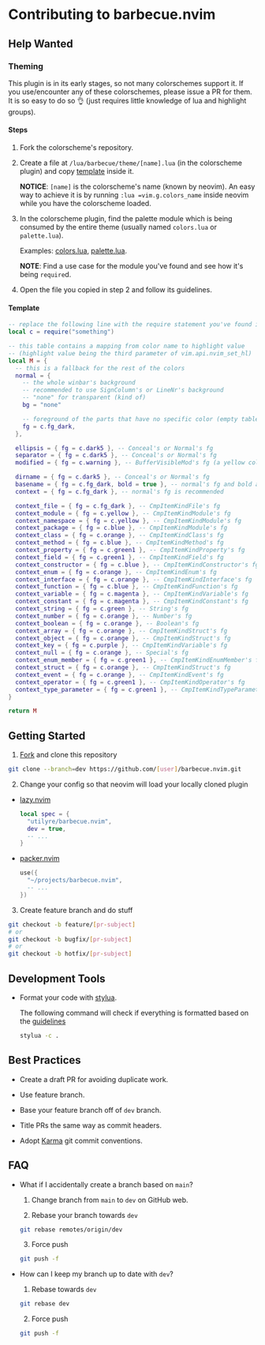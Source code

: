 # Contributing to barbecue.nvim

## Help Wanted

### Theming

This plugin is in its early stages, so not many colorschemes support it. If you
use/encounter any of these colorschemes, please issue a PR for them. It is so
easy to do so 👌 (just requires little knowledge of lua and highlight groups).

#### Steps

1. Fork the colorscheme's repository.

2. Create a file at `/lua/barbecue/theme/[name].lua` (in the colorscheme plugin)
   and copy [template](#template) inside it.

   **NOTICE**: `[name]` is the colorscheme's name (known by neovim). An easy way
   to achieve it is by running `:lua =vim.g.colors_name` inside neovim while you
   have the colorscheme loaded.

3. In the colorscheme plugin, find the palette module which is being consumed by
   the entire theme (usually named `colors.lua` or `palette.lua`).

   Examples: [colors.lua](https://github.com/folke/tokyonight.nvim/blob/2c2287db18732c30dba6b28d95c9a62481fdbc41/lua/tokyonight/colors.lua),
   [palette.lua](https://github.com/navarasu/onedark.nvim/blob/master/lua/onedark/palette.lua).

   **NOTE**: Find a use case for the module you've found and see how it's being
   `require`d.

4. Open the file you copied in step 2 and follow its guidelines.

#### Template

```lua
-- replace the following line with the require statement you've found in step 3
local c = require("something")

-- this table contains a mapping from color name to highlight value
-- (highlight value being the third parameter of vim.api.nvim_set_hl)
local M = {
  -- this is a fallback for the rest of the colors
  normal = {
    -- the whole winbar's background
    -- recommended to use SignColumn's or LineNr's background
    -- "none" for transparent (kind of)
    bg = "none"

    -- foreground of the parts that have no specific color (empty table)
    fg = c.fg_dark,
  },

  ellipsis = { fg = c.dark5 }, -- Conceal's or Normal's fg
  separator = { fg = c.dark5 }, -- Conceal's or Normal's fg
  modified = { fg = c.warning }, -- BufferVisibleMod's fg (a yellow color)

  dirname = { fg = c.dark5 }, -- Conceal's or Normal's fg
  basename = { fg = c.fg_dark, bold = true }, -- normal's fg and bold are recommended
  context = { fg = c.fg_dark }, -- normal's fg is recommended

  context_file = { fg = c.fg_dark }, -- CmpItemKindFile's fg
  context_module = { fg = c.yellow }, -- CmpItemKindModule's fg
  context_namespace = { fg = c.yellow }, -- CmpItemKindModule's fg
  context_package = { fg = c.blue }, -- CmpItemKindModule's fg
  context_class = { fg = c.orange }, -- CmpItemKindClass's fg
  context_method = { fg = c.blue }, -- CmpItemKindMethod's fg
  context_property = { fg = c.green1 }, -- CmpItemKindProperty's fg
  context_field = { fg = c.green1 }, -- CmpItemKindField's fg
  context_constructor = { fg = c.blue }, -- CmpItemKindConstructor's fg
  context_enum = { fg = c.orange }, -- CmpItemKindEnum's fg
  context_interface = { fg = c.orange }, -- CmpItemKindInterface's fg
  context_function = { fg = c.blue }, -- CmpItemKindFunction's fg
  context_variable = { fg = c.magenta }, -- CmpItemKindVariable's fg
  context_constant = { fg = c.magenta }, -- CmpItemKindConstant's fg
  context_string = { fg = c.green }, -- String's fg
  context_number = { fg = c.orange }, -- Number's fg
  context_boolean = { fg = c.orange }, -- Boolean's fg
  context_array = { fg = c.orange }, -- CmpItemKindStruct's fg
  context_object = { fg = c.orange }, -- CmpItemKindStruct's fg
  context_key = { fg = c.purple }, -- CmpItemKindVariable's fg
  context_null = { fg = c.orange }, -- Special's fg
  context_enum_member = { fg = c.green1 }, -- CmpItemKindEnumMember's fg
  context_struct = { fg = c.orange }, -- CmpItemKindStruct's fg
  context_event = { fg = c.orange }, -- CmpItemKindEvent's fg
  context_operator = { fg = c.green1 }, -- CmpItemKindOperator's fg
  context_type_parameter = { fg = c.green1 }, -- CmpItemKindTypeParameter's fg
}

return M
```

## Getting Started

1. [Fork](/../../fork) and clone this
   repository

  ```bash
  git clone --branch=dev https://github.com/[user]/barbecue.nvim.git
  ```

2. Change your config so that neovim will load your locally cloned plugin

  - [lazy.nvim](https://github.com/folke/lazy.nvim)

    ```lua
    local spec = {
      "utilyre/barbecue.nvim",
      dev = true,
      -- ...
    }
    ```

  - [packer.nvim](https://github.com/wbthomason/packer.nvim)

    ```lua
    use({
      "~/projects/barbecue.nvim",
      -- ...
    })
    ```

3. Create feature branch and do stuff

  ```bash
  git checkout -b feature/[pr-subject]
  # or
  git checkout -b bugfix/[pr-subject]
  # or
  git checkout -b hotfix/[pr-subject]
  ```

## Development Tools

- Format your code with [stylua](https://github.com/johnnymorganz/stylua).

  The following command will check if everything is formatted based on the
  [guidelines](/.stylua.toml)

  ```bash
  stylua -c .
  ```

## Best Practices

- Create a draft PR for avoiding duplicate work.

- Use feature branch.

- Base your feature branch off of `dev` branch.

- Title PRs the same way as commit headers.

- Adopt [Karma](https://karma-runner.github.io/latest/dev/git-commit-msg.html)
  git commit conventions.

## FAQ

- What if I accidentally create a branch based on `main`?

  1. Change branch from `main` to `dev` on GitHub web.

  2. Rebase your branch towards `dev`

    ```bash
    git rebase remotes/origin/dev
    ```

  3. Force push

  ```bash
  git push -f
  ```

- How can I keep my branch up to date with `dev`?

  1. Rebase towards `dev`

  ```bash
  git rebase dev
  ```

  2. Force push

  ```bash
  git push -f
  ```
